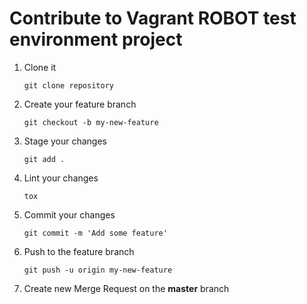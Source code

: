 # Contribute to Vagrant ROBOT test environment project

1. Clone it

    `git clone repository`
2. Create your feature branch

    `git checkout -b my-new-feature`
3. Stage your changes

    `git add .`
4. Lint your changes

    `tox`
5. Commit your changes

    `git commit -m 'Add some feature'`
6. Push to the feature branch

    `git push -u origin my-new-feature`
7. Create new Merge Request on the **master** branch
